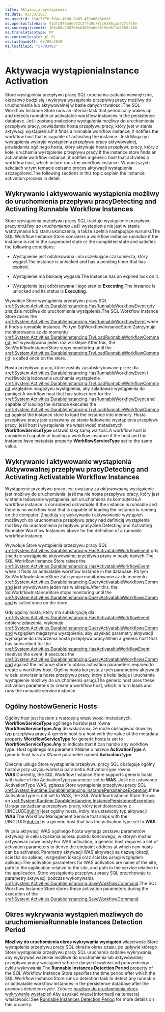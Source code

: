```yaml
---
title: Aktywacja wystąpienia
ms.date: 03/30/2017
ms.assetid: 134c3f70-5d4e-46d0-9d49-469a6643edd8
ms.openlocfilehash: 41dfc076bdee72c2f4d0c781c6588caa927c740e
ms.sourcegitcommit: 160a88c8087b0e63606e6e35f9bd57fa5f69c168
ms.translationtype: MT
ms.contentlocale: pl-PL
ms.lasthandoff: 03/09/2019
ms.locfileid: "57703403"
---
```

# <a name="instance-activation"></a><span data-ttu-id="6a632-102">Aktywacja wystąpienia</span><span class="sxs-lookup"><span data-stu-id="6a632-102">Instance Activation</span></span>
<span data-ttu-id="6a632-103">Store wystąpienia przepływu pracy SQL uruchamia zadania wewnętrzne, okresowo budzi się i wykrywa wystąpienia przepływu pracy możliwy do uruchomienia lub aktywowalnej w bazie danych trwałości.</span><span class="sxs-lookup"><span data-stu-id="6a632-103">The SQL Workflow Instance Store runs an internal task that periodically wakes up and detects runnable or activatable workflow instances in the persistence database.</span></span> <span data-ttu-id="6a632-104">Jeśli zostaną znalezione wystąpienia możliwy do uruchomienia przepływu pracy, powiadamia hosta przepływu pracy, który jest w stanie aktywacji wystąpienia.</span><span class="sxs-lookup"><span data-stu-id="6a632-104">If it finds a runnable workflow instance, it notifies the workflow host that is capable of activating the instance.</span></span> <span data-ttu-id="6a632-105">Jeśli Magazyn wystąpienia wykryje wystąpienia przepływu pracy aktywowalnej, powiadamia ogólnego hosta, który aktywuje hosta przepływu pracy, który z kolei uruchamia wystąpienie przepływu pracy.</span><span class="sxs-lookup"><span data-stu-id="6a632-105">If the instance store finds an activatable workflow instance, it notifies a generic host that activates a workflow host, which in turn runs the workflow instance.</span></span> <span data-ttu-id="6a632-106">W poniższych sekcjach w tym temacie opisano proces aktywacji wystąpienia szczegółowo.</span><span class="sxs-lookup"><span data-stu-id="6a632-106">The following sections in this topic explain the instance activation process in detail.</span></span>  
  
## <a name="RunnableSection"></a> <span data-ttu-id="6a632-107">Wykrywanie i aktywowanie wystąpienia możliwy do uruchomienia przepływu pracy</span><span class="sxs-lookup"><span data-stu-id="6a632-107">Detecting and Activating Runnable Workflow Instances</span></span>  
 <span data-ttu-id="6a632-108">Store wystąpienia przepływu pracy SQL traktuje wystąpienie przepływu pracy *możliwy do uruchomienia* Jeśli wystąpienie nie jest w stanie wstrzymania lub stanu ukończenia, a także spełnia następujące warunki:</span><span class="sxs-lookup"><span data-stu-id="6a632-108">The SQL Workflow Instance Store considers a workflow instance *runnable* if the instance is not in the suspended state or the completed state and satisfies the following conditions:</span></span>  
  
-   <span data-ttu-id="6a632-109">Wystąpienie jest odblokowana i ma oczekujące czasomierza, który wygasł.</span><span class="sxs-lookup"><span data-stu-id="6a632-109">The instance is unlocked and has a pending timer that has expired.</span></span>  
  
-   <span data-ttu-id="6a632-110">Wystąpienie ma blokadę wygasła.</span><span class="sxs-lookup"><span data-stu-id="6a632-110">The instance has an expired lock on it.</span></span>  
  
-   <span data-ttu-id="6a632-111">Wystąpienie jest odblokowana i jego stan to **Executing**.</span><span class="sxs-lookup"><span data-stu-id="6a632-111">The instance is unlocked and its status is **Executing**.</span></span>  
  
 <span data-ttu-id="6a632-112">Wywołuje Store wystąpienia przepływu pracy SQL <xref:System.Activities.DurableInstancing.HasRunnableWorkflowEvent> gdy znajdzie możliwe do uruchomienia wystąpienia.</span><span class="sxs-lookup"><span data-stu-id="6a632-112">The SQL Workflow Instance Store raises the <xref:System.Activities.DurableInstancing.HasRunnableWorkflowEvent> when it finds a runnable instance.</span></span> <span data-ttu-id="6a632-113">Po tym SqlWorkflowInstanceStore Zatrzymuje monitorowanie aż do momentu <xref:System.Activities.DurableInstancing.TryLoadRunnableWorkflowCommand> jest wywoływana jeden raz w sklepie.</span><span class="sxs-lookup"><span data-stu-id="6a632-113">After this, the SqlWorkflowInstanceStore stops monitoring until the <xref:System.Activities.DurableInstancing.TryLoadRunnableWorkflowCommand> is called once on the store.</span></span>  
  
 <span data-ttu-id="6a632-114">Hosta przepływu pracy, które zostały zasubskrybowane przez dla <xref:System.Activities.DurableInstancing.HasRunnableWorkflowEvent> i możliwością ładowania uruchamia wystąpienie <xref:System.Activities.DurableInstancing.TryLoadRunnableWorkflowCommand> względem magazynu wystąpienia, aby załadować wystąpienia do pamięci.</span><span class="sxs-lookup"><span data-stu-id="6a632-114">A workflow host that has subscribed for the <xref:System.Activities.DurableInstancing.HasRunnableWorkflowEvent> and capable of loading the instance executes the <xref:System.Activities.DurableInstancing.TryLoadRunnableWorkflowCommand> against the instance store to load the instance into memory.</span></span> <span data-ttu-id="6a632-115">Hosta przepływu pracy jest uznawany za stanie ładowanie wystąpienia przepływu pracy, jeśli host i wystąpienia ma właściwość metadanych **WorkflowServiceType** ustawić taką samą wartość.</span><span class="sxs-lookup"><span data-stu-id="6a632-115">A workflow host is considered capable of loading a workflow instance if the host and the instance have metadata property **WorkflowServiceType** set to the same value.</span></span>  
  
## <a name="detecting-and-activating-activatable-workflow-instances"></a><span data-ttu-id="6a632-116">Wykrywanie i aktywowanie wystąpienia Aktywowalnej przepływu pracy</span><span class="sxs-lookup"><span data-stu-id="6a632-116">Detecting and Activating Activatable Workflow Instances</span></span>  
 <span data-ttu-id="6a632-117">Wystąpienie przepływu pracy jest uważany za *aktywowalnej* wystąpienie jest możliwy do uruchomienia, jeśli ma nie hosta przepływu pracy, który jest w stanie ładowanie wystąpienia jest uruchomiona na komputerze.</span><span class="sxs-lookup"><span data-stu-id="6a632-117">A workflow instance is considered *activatable* if the instance is runnable and there is no workflow host that is capable of loading the instance is running on the computer.</span></span> <span data-ttu-id="6a632-118">Znajdują się wykrywanie i aktywowanie wystąpień możliwych do uruchomienia przepływu pracy nad definicją wystąpienia możliwy do uruchomienia przepływu pracy.</span><span class="sxs-lookup"><span data-stu-id="6a632-118">See Detecting and Activating Runnable Workflow Instances above for the definition of a runnable workflow instance.</span></span>  
  
 <span data-ttu-id="6a632-119">Wywołuje Store wystąpienia przepływu pracy SQL <xref:System.Activities.DurableInstancing.HasActivatableWorkflowEvent> gdy znajdzie wystąpienie aktywowalnej przepływu pracy w bazie danych.</span><span class="sxs-lookup"><span data-stu-id="6a632-119">The SQL Workflow Instance Store raises the <xref:System.Activities.DurableInstancing.HasActivatableWorkflowEvent> when it finds an activatable workflow instance in the database.</span></span> <span data-ttu-id="6a632-120">Po tym SqlWorkflowInstanceStore Zatrzymuje monitorowanie aż do momentu <xref:System.Activities.DurableInstancing.QueryActivatableWorkflowsCommand> jest wywoływana jeden raz w sklepie.</span><span class="sxs-lookup"><span data-stu-id="6a632-120">After this, the SqlWorkflowInstanceStore stops monitoring until the <xref:System.Activities.DurableInstancing.QueryActivatableWorkflowsCommand> is called once on the store.</span></span>  
  
 <span data-ttu-id="6a632-121">Gdy ogólny hosta, który ma subskrypcję dla <xref:System.Activities.DurableInstancing.HasActivatableWorkflowEvent> odbiera zdarzenia, wykonuje <xref:System.Activities.DurableInstancing.QueryActivatableWorkflowsCommand> względem magazynu wystąpienia, aby uzyskać parametry aktywacji wymagane do utworzenia hosta przepływu pracy.</span><span class="sxs-lookup"><span data-stu-id="6a632-121">When a generic host that has subscribed for the <xref:System.Activities.DurableInstancing.HasActivatableWorkflowEvent> receives the event, it executes the <xref:System.Activities.DurableInstancing.QueryActivatableWorkflowsCommand> against the instance store to obtain activation parameters required to create a workflow host.</span></span> <span data-ttu-id="6a632-122">Ogólny hosta korzysta z tych parametrów aktywacji w celu utworzenia hosta przepływu pracy, który z kolei ładuje i uruchamia wystąpienie możliwy do uruchomienia usługi.</span><span class="sxs-lookup"><span data-stu-id="6a632-122">The generic host uses these activation parameters to create a workflow host, which in turn loads and runs the runnable service instance.</span></span>  
  
## <a name="generic-hosts"></a><span data-ttu-id="6a632-123">Ogólny hostów</span><span class="sxs-lookup"><span data-stu-id="6a632-123">Generic Hosts</span></span>  
 <span data-ttu-id="6a632-124">Ogólny host jest hostem z wartością właściwości metadanych **WorkflowServiceType** ogólnego hostów jest równa **WorkflowServiceType.Any** do wskazania, że może obsługiwać dowolny typ przepływu pracy.</span><span class="sxs-lookup"><span data-stu-id="6a632-124">A generic host is a host with the value of the metadata property **WorkflowServiceType** for generic hosts is set to **WorkflowServiceType.Any** to indicate that it can handle any workflow type.</span></span> <span data-ttu-id="6a632-125">Host ogólnego ma parametr XName o nazwie **ActivationType**.</span><span class="sxs-lookup"><span data-stu-id="6a632-125">A generic host has an XName parameter named **ActivationType**.</span></span>  
  
 <span data-ttu-id="6a632-126">Obecnie usługa Store wystąpienia przepływu pracy SQL obsługuje ogólny hostów przy użyciu wartości parametru ActivationType równa **WAS**.</span><span class="sxs-lookup"><span data-stu-id="6a632-126">Currently, the SQL Workflow Instance Store supports generic hosts with value of the ActivationType parameter set to **WAS**.</span></span> <span data-ttu-id="6a632-127">Jeśli nie ustawiono ActivationType WAS, zgłasza Store wystąpienia przepływu pracy SQL <xref:System.Runtime.DurableInstancing.InstancePersistenceException>.</span><span class="sxs-lookup"><span data-stu-id="6a632-127">If the ActivationType is not set to WAS, the SQL Workflow Instance Store throws an <xref:System.Runtime.DurableInstancing.InstancePersistenceException>.</span></span> <span data-ttu-id="6a632-128">Usługa zarządzania przepływu pracy, który jest dostarczany z [!INCLUDE[dublin](../../../includes/dublin-md.md)] jest ogólny hosta, który ma ustawiony typ aktywacji **WAS**.</span><span class="sxs-lookup"><span data-stu-id="6a632-128">The Workflow Management Service that ships with the [!INCLUDE[dublin](../../../includes/dublin-md.md)] is a generic host that has the activation type set to **WAS**.</span></span>  
  
 <span data-ttu-id="6a632-129">W celu aktywacji WAS ogólnego hosta wymaga zestawu parametrów aktywacji w celu uzyskania adresu punktu końcowego, w którym można aktywować nowe hosty.</span><span class="sxs-lookup"><span data-stu-id="6a632-129">For WAS activation, a generic host requires a set of activation parameters to derive the endpoint address at which new hosts can be activated.</span></span> <span data-ttu-id="6a632-130">Parametry aktywacji WAS aktywacji są nazwę lokacji, ścieżka do aplikacji względem lokacji oraz ścieżkę usługi względem aplikacji.</span><span class="sxs-lookup"><span data-stu-id="6a632-130">The activation parameters for WAS activation are name of the site, path to the application relative to the site, and path to the service relative to the application.</span></span> <span data-ttu-id="6a632-131">Store wystąpienia przepływu pracy SQL przechowuje te parametry aktywacji podczas wykonywania <xref:System.Activities.DurableInstancing.SaveWorkflowCommand>.</span><span class="sxs-lookup"><span data-stu-id="6a632-131">The SQL Workflow Instance Store stores these activation parameters during the execution of the <xref:System.Activities.DurableInstancing.SaveWorkflowCommand>.</span></span>  
  
## <a name="runnable-instances-detection-period"></a><span data-ttu-id="6a632-132">Okres wykrywania wystąpień możliwych do uruchomienia</span><span class="sxs-lookup"><span data-stu-id="6a632-132">Runnable Instances Detection Period</span></span>  
 <span data-ttu-id="6a632-133">**Możliwy do uruchomienia okres wykrywania wystąpień** właściwość Store wystąpienia przepływu pracy SQL określa okres czasu, po upływie którego Store wystąpienia przepływu pracy SQL uruchamia zadanie wykrywania, aby wykrywać wszelkie możliwe do uruchomienia lub aktywowalnej przepływu pracy wystąpień w bazie danych trwałości od poprzedniego cyklu wykrywania.</span><span class="sxs-lookup"><span data-stu-id="6a632-133">The **Runnable Instances Detection Period** property of the SQL Workflow Instance Store specifies the time period after which the SQL Workflow Instance Store runs a detection task to detect any runnable or activatable workflow instances in the persistence database after the previous detection cycle.</span></span> <span data-ttu-id="6a632-134">Zobacz [możliwy do uruchomienia okres wykrywania wystąpień](runnable-instances-detection-period.md) Aby uzyskać więcej informacji na temat tej właściwości.</span><span class="sxs-lookup"><span data-stu-id="6a632-134">See [Runnable Instances Detection Period](runnable-instances-detection-period.md) for more details on this property.</span></span>
